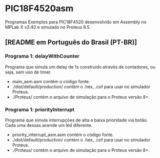 # PIC18F4520asm

Programas Exemplos para PIC18F4520 desenvolvido em Assembly no MPLab X v3.40 e simulado no Proteus 8.5.

## [README em Português do Brasil (PT-BR)]

### Programa 1: delayWithCounter

Programa que simula um delay de 1s construido através de contadores, ou seja, sem uso de timer.
  - main_asm.asm contém o código fonte.
  - ./dist/default/production/ contém o .hex, .cof para usar no simulador Proteus.
  - ./Proteus/ contém o arquivo de simulação para o Proteus versão 8+.

### Programa 1: priorityInterrupt

Programa que simula interrupções de alta e baixa prioridade via botão. Cada uma dessas acende um led diferente.
  - priority_interrupt_asm.asm contém o código fonte.
  - ./dist/default/production/ contém o .hex, .cof para usar no simulador Proteus.
  - ./Proteus/ contém o arquivo de simulação para o Proteus versão 8+.